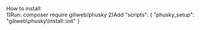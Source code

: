 How to install:<br />
	1)Run: composer require giliweb/phusky
	2)Add "scripts": {
    "phusky_setup": "giliweb\\phusky\\Install::init"
  }
